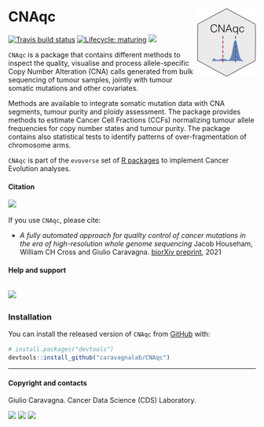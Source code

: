 
# CNAqc <img src='man/figures/logo.png' align="right" height="139" />

<!-- badges: start -->

[![Travis build
status](https://travis-ci.org/caravagn/CNAqc.svg?branch=master)](https://travis-ci.org/caravagn/CNAqc)
[![Lifecycle:
maturing](https://img.shields.io/badge/lifecycle-maturing-blue.svg)](https://www.tidyverse.org/lifecycle/#maturing)
[![](https://img.shields.io/badge/Part%20of-evoverse-blue.svg)](https://caravagn.github.io/evoverse)
<!-- badges: end -->

`CNAqc` is a package that contains different methods to inspect the
quality, visualise and process allele-specific Copy Number Alteration
(CNA) calls generated from bulk sequencing of tumour samples, jointly
with tumour somatic mutations and other covariates.

Methods are available to integrate somatic mutation data with CNA
segments, tumour purity and ploidy assessment. The package provides
methods to estimate Cancer Cell Fractions (CCFs) normalizing tumour
allele frequencies for copy number states and tumour purity. The package
contains also statistical tests to identify patterns of
over-fragmentation of chromosome arms.

`CNAqc` is part of the `evoverse` set of [R
packages](https://caravagn.github.io/evoverse) to implement Cancer
Evolution analyses.

#### Citation

[![](https://img.shields.io/badge/doi-10.1101/2021.02.13.429885-red.svg)](https://doi.org/10.1101/2021.02.13.429885)

If you use `CNAqc`, please cite:

-   *A fully automated approach for quality control of cancer mutations
    in the era of high-resolution whole genome sequencing* Jacob
    Househam, William CH Cross and Giulio Caravagna. [biorXiv
    preprint](https://www.biorxiv.org/content/10.1101/2021.02.13.429885v1.full),
    2021

#### Help and support

## [![](https://img.shields.io/badge/GitHub%20Pages-https://caravagnalab.github.io/CNAqc/-yellow.svg)](https://caravagnalab.github.io/CNAqc)

### Installation

You can install the released version of `CNAqc` from
[GitHub](https://github.com/) with:

``` r
# install.packages("devtools")
devtools::install_github("caravagnalab/CNAqc")
```

------------------------------------------------------------------------

#### Copyright and contacts

Giulio Caravagna. Cancer Data Science (CDS) Laboratory.

[![](https://img.shields.io/badge/Email-gcaravagn@gmail.com-steelblue.svg)](mailto:gcaravagn@gmail.com)
[![](https://img.shields.io/badge/CDS%20Lab%20Github-caravagnalab-seagreen.svg)](https://github.com/caravagnalab)
[![](https://img.shields.io/badge/CDS%20Lab%20webpage-https://www.caravagnalab.org/-red.svg)](https://www.caravagnalab.org/)
